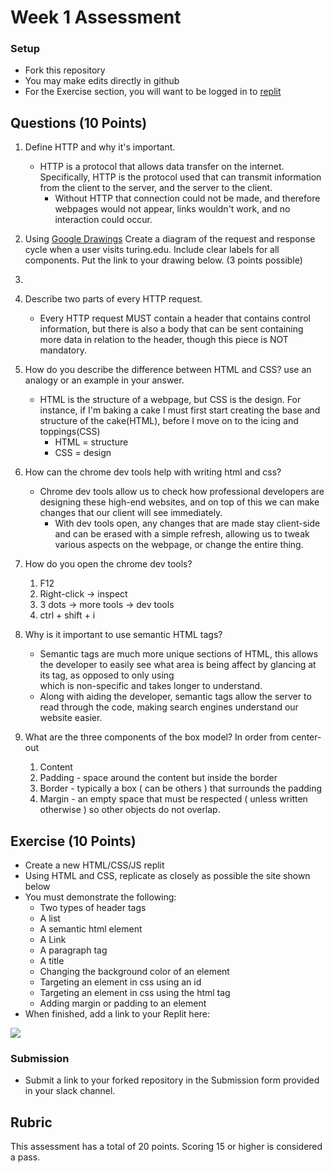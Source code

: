 # Week 1 Assessment

### Setup
* Fork this repository
* You may make edits directly in github
* For the Exercise section, you will want to be logged in to [replit](https://replit.com)

## Questions (10 Points)

1. Define HTTP and why it's important.
   * HTTP is a protocol that allows data transfer on the internet. Specifically, HTTP is the protocol used that can transmit information from the client to the server, and the server to the client.
     * Without HTTP that connection could not be made, and therefore webpages would not appear, links wouldn't work, and no interaction could occur.

3. Using [Google Drawings](https://docs.google.com/drawings) Create a diagram of the request and response cycle when a user visits turing.edu. Include clear labels for all components. Put the link to your drawing below. (3 points possible)
4. 

5. Describe two parts of every HTTP request.
   * Every HTTP request MUST contain a header that contains control information, but there is also a body that can be sent containing more data in relation to the header, though this piece is NOT mandatory.

6. How do you describe the difference between HTML and CSS? use an analogy or an example in your answer.
   * HTML is the structure of a webpage, but CSS is the design. For instance, if I'm baking a cake I must first start creating the base and structure of the cake(HTML), before I move on to the icing and toppings(CSS)
     * HTML = structure
     * CSS = design

8. How can the chrome dev tools help with writing html and css?
   * Chrome dev tools allow us to check how professional developers are designing these high-end websites, and on top of this we can make changes that our client will see immediately.
     * With dev tools open, any changes that are made stay client-side and can be erased with a simple refresh, allowing us to tweak various aspects on the webpage, or change the entire thing.

10. How do you open the chrome dev tools?
    1. F12
    2. Right-click -> inspect
    3. 3 dots -> more tools -> dev tools
    4. ctrl + shift + i

12. Why is it important to use semantic HTML tags?
    * Semantic tags are much more unique sections of HTML, this allows the developer to easily see what area is being affect by glancing at its tag, as opposed to only using <div> which is non-specific and takes longer to understand.
    * Along with aiding the developer, semantic tags allow the server to read through the code, making search engines understand our website easier. 

14. What are the three components of the box model?
    In order from center-out
    1. Content
    2. Padding - space around the content but inside the border
    3. Border - typically a box ( can be others ) that surrounds the padding
    4. Margin - an empty space that must be respected ( unless written otherwise ) so other objects do not overlap.

## Exercise (10 Points)

* Create a new HTML/CSS/JS replit
* Using HTML and CSS, replicate as closely as possible the site shown below
* You must demonstrate the following:
  * Two types of header tags
  * A list
  * A semantic html element
  * A Link
  * A paragraph tag
  * A title
  * Changing the background color of an element
  * Targeting an element in css using an id
  * Targeting an element in css using the html tag
  * Adding margin or padding to an element
* When finished, add a link to your Replit here: <A link to your repl here>

![](Marta-Aziz.png)

### Submission
* Submit a link to your forked repository in the Submission form provided in your slack channel.

## Rubric
This assessment has a total of 20 points.  Scoring 15 or higher is considered a pass.
